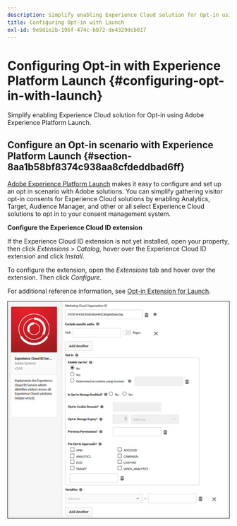 ```yaml
---
description: Simplify enabling Experience Cloud solution for Opt-in using Adobe Experience Platform Launch.
title: Configuring Opt-in with Launch
exl-id: 9e9d1e2b-196f-474c-b872-de4329dcb017
---
```

# Configuring Opt-in with Experience Platform Launch {#configuring-opt-in-with-launch}

Simplify enabling Experience Cloud solution for Opt-in using Adobe Experience Platform Launch.

## Configure an Opt-in scenario with Experience Platform Launch {#section-8aa1b58bf8374c938aa8cfdeddbad6ff}

[Adobe Experience Platform Launch](https://experienceleague.adobe.com/docs/launch/using/home.html) makes it easy to configure and set up an opt in scenario with Adobe solutions. You can simplify gathering visitor opt-in consents for Experience Cloud solutions by enabling Analytics, Target, Audience Manager, and other or all select Experience Cloud solutions to opt in to your consent management system.

**Configure the Experience Cloud ID extension**

If the Experience Cloud ID extension is not yet installed, open your property, then click *Extensions* > *Catalog*, hover over the Experience Cloud ID extension and click *Install*.

To configure the extension, open the *Extensions* tab and hover over the extension. Then click *Configure*.

For additional reference information, see [Opt-in Extension for Launch](https://experienceleague.adobe.com/docs/launch/using/extensions-ref/adobe-extension/id-service-extension/overview.html).

![](assets/optin-launch.jpg)
